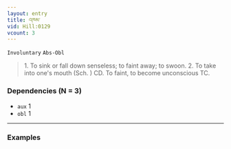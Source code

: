 ```yaml
---
layout: entry
title: འཁམ་
vid: Hill:0129
vcount: 3
---
```

`Involuntary` `Abs-Obl`
> 1\.
 To sink or fall down senseless; to faint away; to swoon\.
 2\.
 To take into one's mouth (Sch\.
) CD\.
 To faint, to become unconscious TC\.

### Dependencies (N = 3)
* `aux` 1
* `obl` 1

---

### Examples



